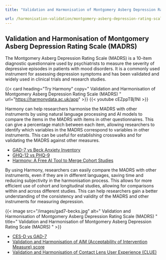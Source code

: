```yaml
---
title: "Validation and Harmonisation of Montgomery Asberg Depression Rating Scale (MADRS)"

url: /harmonisation-validation/montgomery-asberg-depression-rating-scale-madrs
---
```


## Validation and Harmonisation of Montgomery Asberg Depression Rating Scale (MADRS)

The Montgomery Asberg Depression Rating Scale (MADRS) is a 10-item diagnostic questionnaire used by psychiatrists to measure the severity of depressive episodes in patients with mood disorders. It is a commonly used instrument for assessing depression symptoms and has been validated and widely used in clinical trials and research studies.

{{< card heading="Try Harmony" copy=" Validation and Harmonisation of Montgomery Asberg Depression Rating Scale (MADRS) " url="https://harmonydata.ac.uk/app" >}}
{{< youtube cEZppTBj1NI >}}

Harmony can help researchers harmonise the MADRS with other instruments by using natural language processing and AI models to compare the items in the MADRS with items in other questionnaires. This can give a percentage match between each item, allowing researchers to identify which variables in the MADRS correspond to variables in other instruments. This can be useful for establishing crosswalks and for validating the MADRS against other measures.

* [GAD-7 vs Beck Anxiety Inventory](/gad-7-vs-beck-anxiety-inventory)
* [GHQ-12 vs PHQ-9](/ghq-12-vs-phq-9)
* [Harmony: A Free AI Tool to Merge Cohort Studies](/item-harmonisation/harmony-a-free-ai-tool-to-merge-cohort-studies)

By using Harmony, researchers can easily compare the MADRS with other instruments, even if they are in different languages, saving time and reducing subjectivity in the harmonisation process. This allows for more efficient use of cohort and longitudinal studies, allowing for comparisons within and across different studies. This can help researchers gain a better understanding of the consistency and validity of the MADRS and other instruments for measuring depression.


{{< image src="/images/gad7-becks.jpg" alt=" Validation and Harmonisation of Montgomery Asberg Depression Rating Scale (MADRS) " title=" Validation and Harmonisation of Montgomery Asberg Depression Rating Scale (MADRS) " >}}









* [CES-D vs GAD-7](/ces-d-vs-gad-7)
* [Validation and Harmonisation of AIM (Acceptability of Intervention Measure) score](/harmonisation-validation/aim-acceptability-of-intervention-measure-score)
* [Validation and Harmonisation of Contact Lens User Experience (CLUE)](/harmonisation-validation/contact-lens-user-experience-clue)